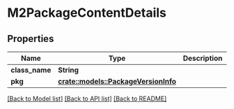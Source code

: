 # M2PackageContentDetails

## Properties

Name | Type | Description | Notes
------------ | ------------- | ------------- | -------------
**class_name** | **String** |  | 
**pkg** | [**crate::models::PackageVersionInfo**](PackageVersionInfo.md) |  | 

[[Back to Model list]](../README.md#documentation-for-models) [[Back to API list]](../README.md#documentation-for-api-endpoints) [[Back to README]](../README.md)


